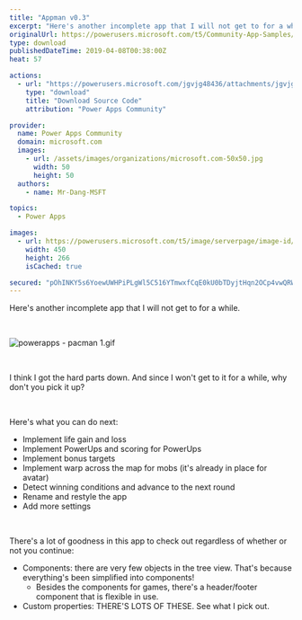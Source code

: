 ```yaml
---
title: "Appman v0.3"
excerpt: "Here's another incomplete app that I will not get to for a while. I think I got the hard parts down. And since I won't get to it for a while, why"
originalUrl: https://powerusers.microsoft.com/t5/Community-App-Samples/Appman-v0-3/td-p/263790
type: download
publishedDateTime: 2019-04-08T00:38:00Z
heat: 57

actions:
  - url: "https://powerusers.microsoft.com/jgvjg48436/attachments/jgvjg48436/AppFeedbackGallery/149/2/AppMan%20-%20v0.5.msapp"
    type: "download"
    title: "Download Source Code"
    attribution: "Power Apps Community"

provider:
  name: Power Apps Community
  domain: microsoft.com
  images:
    - url: /assets/images/organizations/microsoft.com-50x50.jpg
      width: 50
      height: 50
  authors:
    - name: Mr-Dang-MSFT

topics:
  - Power Apps

images:
  - url: https://powerusers.microsoft.com/t5/image/serverpage/image-id/180092i4039A945905BAA1C/image-size/large?v=1.0&px=999
    width: 450
    height: 266
    isCached: true

secured: "pOhINKY5s6YoewUWHPiPLgWl5C516YTmwxfCqE0kU0bTDyjtHqn2OCp4vwQRWY6vZUpfClWIJafTchXGflLFUybL0Pzr8NLwfL4Gto6dTZDBJ4hXPkMBSqjG2w13yxZXoc9RAo6P3IZ4XeVfifzhaWAqypbZFDWSiLPs7bGF6ZrH/zixr/qi2rzezoukaRRtGHuKr+CKNiSO9JigCpc1FoY7shu9Rud03iM2UYs2fqPq9LBYU4VlZyMLNEIQarGgwvbhEA6tdtm8JSwiO4eU5UdcuSREzO1oqikvM7812eWPn/BuO2DnRX8zX0kdqjcAf7Ht7o/AtEaivnKTaNBY464tXFm5/2ZUXvEXHGglybpj8uSqf06OWI+3iChk3R6Ra6UOX6AHc7mOyeKoRafr1w==;Q83NJDW6VPpBbQsZyr5eaQ=="
---
```

<p>Here's another incomplete app that I will not get to for a while.</p>
<p>&nbsp;</p>
<p><span class="lia-inline-image-display-wrapper lia-image-align-inline" image-alt="powerapps - pacman 1.gif" style="width: 380px;"><img src="https://powerusers.microsoft.com/t5/image/serverpage/image-id/59904i61F4BE2E0AC63993/image-size/large?v=1.0&amp;px=999" title="powerapps - pacman 1.gif" alt="powerapps - pacman 1.gif" li-image-url="https://powerusers.microsoft.com/t5/image/serverpage/image-id/59904i61F4BE2E0AC63993?v=1.0" li-image-display-id="'59904i61F4BE2E0AC63993'" li-message-uid="'263790'" li-messages-message-image="true" li-bindable="" class="lia-media-image" tabindex="0" li-bypass-lightbox-when-linked="true" li-use-hover-links="false"></span></p>
<p>&nbsp;</p>
<p>I think I got the hard parts down. And since I won't get to it for a while, why don't you pick it up?</p>
<p>&nbsp;</p>
<p>Here's what you can do next:</p>
<ul>
<li>Implement life gain and loss</li>
<li>Implement PowerUps and scoring for PowerUps</li>
<li>Implement bonus targets</li>
<li>Implement warp across the map for mobs (it's already in place for avatar)</li>
<li>Detect winning conditions and advance to the next round</li>
<li>Rename and restyle the app</li>
<li>Add more settings</li>
</ul>
<p>&nbsp;</p>
<p>There's a lot of goodness in this app to check out regardless of whether or not you continue:</p>
<ul>
<li>Components: there are very few objects in the tree view. That's because everything's been simplified into components!
<ul>
<li>Besides the components for games, there's a header/footer component that is flexible in use.</li>
</ul>
</li>
<li>Custom properties: THERE'S LOTS OF THESE. See what I pick out.</li>
</ul>

